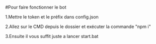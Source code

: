#Pour faire fonctionner le bot

1.Mettre le token et le préfix dans config.json

2.Allez sur le CMD depuis le dossier et exécuter la commande "npm i"

3.Ensuite il vous suffit juste a lancer start.bat
